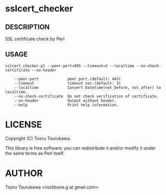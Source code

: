 # sslcert_checker

## DESCRIPTION

SSL certificate check by Perl

## USAGE

    sslcert_checker.pl --peer-port=995 --timeout=3 --localtime --no-check-certificate --no-header
    
        --peer-port             peer port.(default: 443)
        --timeout               timeout sec.(default: 3)
        --localtime             Convert Datetime(not_before, not_after) to localtime.
        --no-check-certificate  Do not check verification of certificate.
        --no-header             Output without header.
        --help                  Print help information.

# LICENSE

Copyright (C) Tooru Tsurukawa.

This library is free software; you can redistribute it and/or modify
it under the same terms as Perl itself.

# AUTHOR

Tooru Tsurukawa <rockbone.g at gmail.com>
